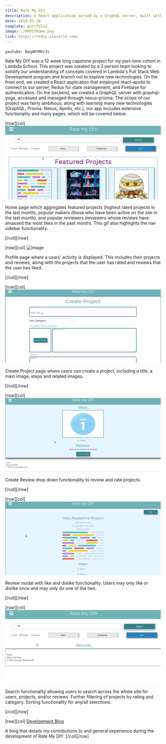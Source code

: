 ```yaml
---
title: Rate My DIY
description: A React application served by a GraphQL server, built with Apollo and Prisma, enabling users to create, share, rate and review DIY projects.
date: 2019-05-20
template: portfolio
image: ./RMDIYhome.png
link: https://rmdiy.alasalle.com/
---
```


`youtube: Boq4KYMVrJs`

Rate My DIY was a 12 week long capstone project for my part-time cohort in Lambda School. This project was created by a 3 person team looking to solidify our understanding of concepts covered in Lambda's Full Stack Web Development program and branch out to explore new technologies. On the front end, we created a React application that employed react-apollo to connect to our server, Redux for state management, and Firebase for authentication. On the backend, we created a GraphQL server with graphql-yoga, accessed and managed through nexus-prisma. The scope of our project was fairly ambitious; along with learning many new technologies (GraphQL, Prisma, Nexus, Apollo, etc.), our app includes extensive functionality and many pages, which will be covered below:

[row][col]
![image](./HomeAndNav.gif)

Home page which aggregates featured projects (highest rated projects in the last month), popular makers (those who have been active on the site in the last month), and popular reviewers (reviewers whose reviews have amassed the most likes in the past month). This gif also highlights the nav sidebar functionality.

[/col][/row]

[row][col]
![image](./Profile.gif)

Profile page where a users' activity is displayed. This includes their projects and reviews, along with the projects that the user has rated and reviews that the user has liked.

[/col][/row]

[row][col]
![image](./CreateAProject.gif)

Create Project page where users can create a project, including a title, a main image, steps and related images.

[/col][/row]

[row][col]
![image](./Review.gif)

Create Review drop down functionality to review and rate projects.

[/col][/row]

[row][col]
![image](./RateReview.gif)

Review modal with like and dislike functionality. Users may only like or dislike once and may only do one of the two.

[/col][/row]

[row][col]
![image](./Search.gif)

Search functionality allowing users to search across the whole site for users, projects, and/or reviews. Further filtering of projects by rating and category. Sorting functionality for any/all selections.

[/col][/row]

[row][col]
<a href="https://alasallelabs.netlify.com/" target="_blank" rel="noopener noreferrer">Development Blog</a>

A blog that details my contributions to and general experience during the development of Rate My DIY.
[/col][/row]
